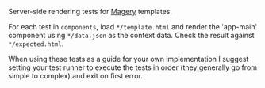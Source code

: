 Server-side rendering tests for [Magery][magery] templates.

For each test in `components`, load `*/template.html` and render the
'app-main' component using `*/data.json` as the context data. Check
the result against `*/expected.html`.

When using these tests as a guide for your own implementation I
suggest setting your test runner to execute the tests in order (they
generally go from simple to complex) and exit on first error.

[magery]: https://github.com/caolan/magery

